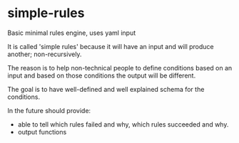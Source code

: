 # simple-rules

Basic minimal rules engine, uses yaml input

It is called 'simple rules' because it will have an input and will produce another; non-recursively.

The reason is to help non-technical people to define conditions based on an input and based on those conditions the
output will be different.

The goal is to have well-defined and well explained schema for the conditions.

In the future should provide:
* able to tell which rules failed and why, which rules succeeded and why.
* output functions